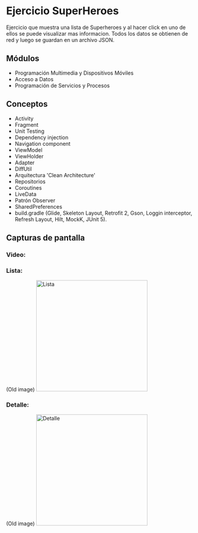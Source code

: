 # Ejercicio SuperHeroes
Ejercicio que muestra una lista de Superheroes y al hacer click en uno de ellos se puede visualizar mas informacion. Todos los datos se obtienen de red y luego se guardan en un archivo JSON.

## Módulos
- Programación Multimedia y Dispositivos Móviles
- Acceso a Datos
- Programación de Servicios y Procesos

## Conceptos
- Activity
- Fragment
- Unit Testing
- Dependency injection
- Navigation component
- ViewModel
- ViewHolder
- Adapter
- DiffUtil
- Arquitectura 'Clean Architecture'
- Repositorios
- Coroutines
- LiveData
- Patrón Observer
- SharedPreferences
- build.gradle (Glide, Skeleton Layout, Retrofit 2, Gson, Loggin interceptor, Refresh Layout, Hilt, MockK, JUnit 5).

## Capturas de pantalla
### Video:


### Lista:
(Old image)
<img src="https://github.com/ibrakor/SuperHeroesAndroid/assets/104716025/f547a936-a062-43ad-a012-c2ed5244497b" alt="Lista" width="300"/>

### Detalle:
(Old image)
<img src="https://github.com/ibrakor/SuperHeroesAndroid/assets/104716025/4ccd19b3-a4c9-4f84-ae6c-f8b432b18bcb" alt="Detalle" width="300"/>
